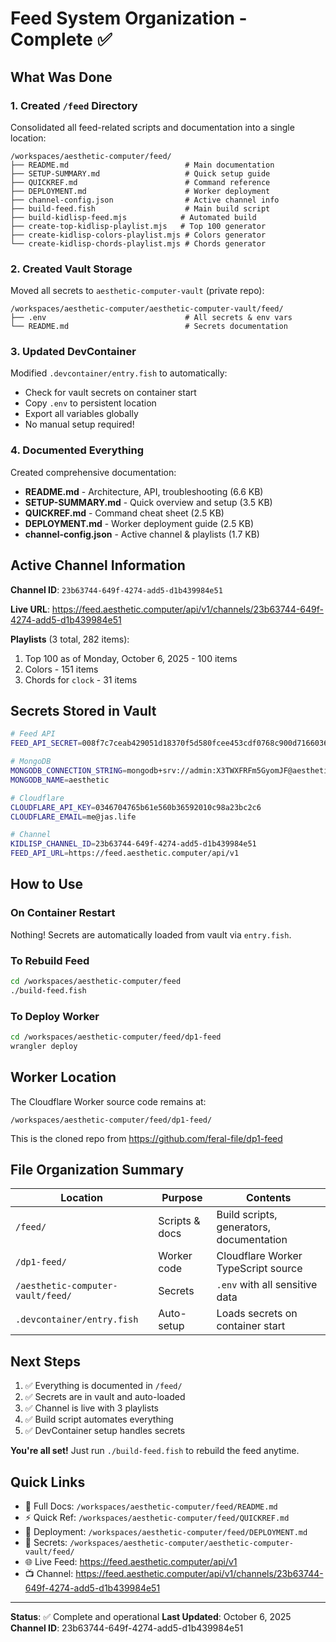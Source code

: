 # Feed System Organization - Complete ✅

## What Was Done

### 1. Created `/feed` Directory
Consolidated all feed-related scripts and documentation into a single location:

```
/workspaces/aesthetic-computer/feed/
├── README.md                          # Main documentation
├── SETUP-SUMMARY.md                   # Quick setup guide
├── QUICKREF.md                        # Command reference
├── DEPLOYMENT.md                      # Worker deployment
├── channel-config.json                # Active channel info
├── build-feed.fish                    # Main build script
├── build-kidlisp-feed.mjs            # Automated build
├── create-top-kidlisp-playlist.mjs   # Top 100 generator
├── create-kidlisp-colors-playlist.mjs # Colors generator
└── create-kidlisp-chords-playlist.mjs # Chords generator
```

### 2. Created Vault Storage
Moved all secrets to `aesthetic-computer-vault` (private repo):

```
/workspaces/aesthetic-computer/aesthetic-computer-vault/feed/
├── .env                               # All secrets & env vars
└── README.md                          # Secrets documentation
```

### 3. Updated DevContainer
Modified `.devcontainer/entry.fish` to automatically:
- Check for vault secrets on container start
- Copy `.env` to persistent location
- Export all variables globally
- No manual setup required!

### 4. Documented Everything
Created comprehensive documentation:
- **README.md** - Architecture, API, troubleshooting (6.6 KB)
- **SETUP-SUMMARY.md** - Quick overview and setup (3.5 KB)
- **QUICKREF.md** - Command cheat sheet (2.5 KB)
- **DEPLOYMENT.md** - Worker deployment guide (2.5 KB)
- **channel-config.json** - Active channel & playlists (1.7 KB)

## Active Channel Information

**Channel ID**: `23b63744-649f-4274-add5-d1b439984e51`

**Live URL**: https://feed.aesthetic.computer/api/v1/channels/23b63744-649f-4274-add5-d1b439984e51

**Playlists** (3 total, 282 items):
1. Top 100 as of Monday, October 6, 2025 - 100 items
2. Colors - 151 items  
3. Chords for `clock` - 31 items

## Secrets Stored in Vault

```bash
# Feed API
FEED_API_SECRET=008f7c7ceab429051d18370f5d580fcee453cdf0768c900d71660367feb95436

# MongoDB
MONGODB_CONNECTION_STRING=mongodb+srv://admin:X3TWXFRFm5GyomJF@aesthetic.qencn.mongodb.net/?retryWrites=true&w=majority
MONGODB_NAME=aesthetic

# Cloudflare
CLOUDFLARE_API_KEY=0346704765b61e560b36592010c98a23bc2c6
CLOUDFLARE_EMAIL=me@jas.life

# Channel
KIDLISP_CHANNEL_ID=23b63744-649f-4274-add5-d1b439984e51
FEED_API_URL=https://feed.aesthetic.computer/api/v1
```

## How to Use

### On Container Restart
Nothing! Secrets are automatically loaded from vault via `entry.fish`.

### To Rebuild Feed
```bash
cd /workspaces/aesthetic-computer/feed
./build-feed.fish
```

### To Deploy Worker
```bash
cd /workspaces/aesthetic-computer/feed/dp1-feed
wrangler deploy
```

## Worker Location

The Cloudflare Worker source code remains at:
```
/workspaces/aesthetic-computer/feed/dp1-feed/
```

This is the cloned repo from https://github.com/feral-file/dp1-feed

## File Organization Summary

| Location | Purpose | Contents |
|----------|---------|----------|
| `/feed/` | Scripts & docs | Build scripts, generators, documentation |
| `/dp1-feed/` | Worker code | Cloudflare Worker TypeScript source |
| `/aesthetic-computer-vault/feed/` | Secrets | `.env` with all sensitive data |
| `.devcontainer/entry.fish` | Auto-setup | Loads secrets on container start |

## Next Steps

1. ✅ Everything is documented in `/feed/`
2. ✅ Secrets are in vault and auto-loaded
3. ✅ Channel is live with 3 playlists
4. ✅ Build script automates everything
5. ✅ DevContainer setup handles secrets

**You're all set!** Just run `./build-feed.fish` to rebuild the feed anytime.

## Quick Links

- 📖 Full Docs: `/workspaces/aesthetic-computer/feed/README.md`
- ⚡ Quick Ref: `/workspaces/aesthetic-computer/feed/QUICKREF.md`
- 🚀 Deployment: `/workspaces/aesthetic-computer/feed/DEPLOYMENT.md`
- 🔐 Secrets: `/workspaces/aesthetic-computer/aesthetic-computer-vault/feed/`
- 🌐 Live Feed: https://feed.aesthetic.computer/api/v1
- 📺 Channel: https://feed.aesthetic.computer/api/v1/channels/23b63744-649f-4274-add5-d1b439984e51

---

**Status**: ✅ Complete and operational
**Last Updated**: October 6, 2025
**Channel ID**: 23b63744-649f-4274-add5-d1b439984e51
